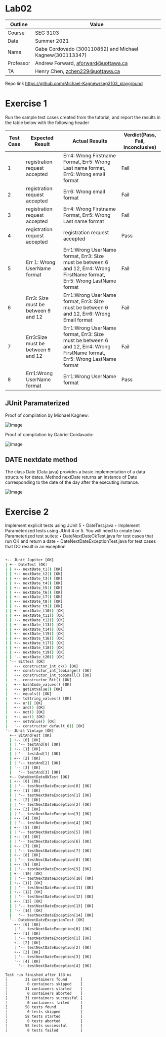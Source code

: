 # Lab02
| Outline | Value |
| --- | --- |
| Course | SEG 3103 |
| Date | Summer 2021 |
| Name | Gabe Cordovado (300110852) and Michael Kagnew(300113347)  |
| Professor | Andrew Forward, aforward@uottawa.ca |
| TA | Henry Chen, zchen229@uottawa.ca |

Repo link https://github.com/Michael-Kagnew/seg3103_playground

# Exercise 1
Run the sample test cases created from the tutorial, and
report the results in the table below with the following
header

 Test Case | Expected Result | Actual Results | Verdict(Pass, Fail, Inconclusive) 
 --- | --- | --- | --- 
1 | registration request accepted | Err4: Wrong Firstname Format, Err5: Wrong Last name format, Err6: Wrong email format         | Fail
2 |    registration request accepted   |      Err6: Wrong email format       | Fail
3 | registration request accepted |Err4: Wrong Firstname Format, Err5: Wrong Last name format | Fail
4 |    registration request accepted   |      registration request accepted          | Pass
5 |    Err 1: Wrong UserName format   | Err1:Wrong UserName format, Err3: Size must be between 6 and 12, Err4: Wrong FirstName format, Err5: Wrong LastName format           | Fail
6 | Err3: Size must be between 6 and 12 | Err1:Wrong UserName format, Err3: Size must be between 6 and 12, Err6: Wrong Email format | Fail
7 | Err3:Size must be between 6 and 12  | Err1:Wrong UserName format, Err3: Size must be between 6 and 12, Err4: Wrong FirstName format, Err5: Wrong LastName format  | Fail
8 | Err1:Wrong UserName format | Err1:Wrong UserName format | Pass


## JUnit Paramaterized

Proof of compilation by Michael Kagnew:

![image](assets/bitTest.png)

Proof of compilation by Gabriel Cordavado:

![image](assets/gabe_bit_test.png)


## DATE nextdate method
The class Date (Data.java) provides a basic implementation
of a data structure for dates. Method nextDate returns an
instance of Date corresponding to the date of the day after
the executing instance.

![image](assets/test_cases_nextdate.png)

# Exercise 2
Implement explicit tests using JUnit 5
‣ DateTest.java
‣ Implement Parameterized tests using JUnit 4 or 5. You will
need to create two Parameterized test suites:
‣ DateNextDateOkTest.java for test cases that run OK
and return a date
‣ DateNextDateExceptionTest.java for test cases that
DO result in an exception

```cmd

+-- JUnit Jupiter [OK]
| +-- DateTest [OK]
| | +-- nextDate_t1() [OK]
| | +-- nextDate_t2() [OK]
| | +-- nextDate_t3() [OK]
| | +-- nextDate_t4() [OK]
| | +-- nextDate_t5() [OK]
| | +-- nextDate_t6() [OK]
| | +-- nextDate_t7() [OK]
| | +-- nextDate_t8() [OK]
| | +-- nextDate_t9() [OK]
| | +-- nextDate_t10() [OK]
| | +-- nextDate_t11() [OK]
| | +-- nextDate_t12() [OK]
| | +-- nextDate_t13() [OK]
| | +-- nextDate_t14() [OK]
| | +-- nextDate_t15() [OK]
| | +-- nextDate_t16() [OK]
| | +-- nextDate_t17() [OK]
| | +-- nextDate_t18() [OK]
| | +-- nextDate_t19() [OK]
| | '-- nextDate_t20() [OK]
| '-- BitTest [OK]
|   +-- constructor_int_ok() [OK]
|   +-- constructor_int_tooLarge() [OK]
|   +-- constructor_int_tooSmall() [OK]
|   +-- constructor_Bit() [OK]
|   +-- hashCode_values() [OK]
|   +-- getIntValue() [OK]
|   +-- equals() [OK]
|   +-- toString_values() [OK]
|   +-- or() [OK]
|   +-- and() [OK]
|   +-- not() [OK]
|   +-- xor() [OK]
|   +-- setValue() [OK]
|   '-- constructor_default_0() [OK]
'-- JUnit Vintage [OK]
  +-- BitAndTest [OK]
  | +-- [0] [OK]
  | | '-- testAnd[0] [OK]
  | +-- [1] [OK]
  | | '-- testAnd[1] [OK]
  | +-- [2] [OK]
  | | '-- testAnd[2] [OK]
  | '-- [3] [OK]
  |   '-- testAnd[3] [OK]
  +-- DateNextDateOkTest [OK]
  | +-- [0] [OK]
  | | '-- testNextDateException[0] [OK]
  | +-- [1] [OK]
  | | '-- testNextDateException[1] [OK]
  | +-- [2] [OK]
  | | '-- testNextDateException[2] [OK]
  | +-- [3] [OK]
  | | '-- testNextDateException[3] [OK]
  | +-- [4] [OK]
  | | '-- testNextDateException[4] [OK]
  | +-- [5] [OK]
  | | '-- testNextDateException[5] [OK]
  | +-- [6] [OK]
  | | '-- testNextDateException[6] [OK]
  | +-- [7] [OK]
  | | '-- testNextDateException[7] [OK]
  | +-- [8] [OK]
  | | '-- testNextDateException[8] [OK]
  | +-- [9] [OK]
  | | '-- testNextDateException[9] [OK]
  | +-- [10] [OK]
  | | '-- testNextDateException[10] [OK]
  | +-- [11] [OK]
  | | '-- testNextDateException[11] [OK]
  | +-- [12] [OK]
  | | '-- testNextDateException[12] [OK]
  | +-- [13] [OK]
  | | '-- testNextDateException[13] [OK]
  | '-- [14] [OK]
  |   '-- testNextDateException[14] [OK]
  '-- DateNextDateExceptionTest [OK]
    +-- [0] [OK]
    | '-- testNextDateException[0] [OK]
    +-- [1] [OK]
    | '-- testNextDateException[1] [OK]
    +-- [2] [OK]
    | '-- testNextDateException[2] [OK]
    +-- [3] [OK]
    | '-- testNextDateException[3] [OK]
    '-- [4] [OK]
      '-- testNextDateException[4] [OK]

Test run finished after 153 ms
[        31 containers found      ]
[         0 containers skipped    ]
[        31 containers started    ]
[         0 containers aborted    ]
[        31 containers successful ]
[         0 containers failed     ]
[        58 tests found           ]
[         0 tests skipped         ]
[        58 tests started         ]
[         0 tests aborted         ]
[        58 tests successful      ]
[         0 tests failed          ]
```